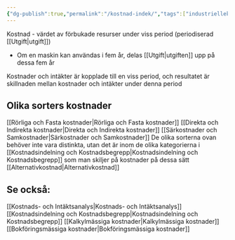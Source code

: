 ```yaml
---
{"dg-publish":true,"permalink":"/kostnad-indek/","tags":["industriellekonomi"]}
---
```


Kostnad - värdet av förbukade resurser under viss period (periodiserad [[Utgift\|utgift]])
- Om en maskin kan användas i fem år, delas [[Utgift\|utgiften]] upp på dessa fem år

Kostnader och intäkter är kopplade till en viss period, och resultatet är skillnaden mellan kostnader och intäkter under denna period

## Olika sorters kostnader
[[Rörliga och Fasta kostnader\|Rörliga och Fasta kostnader]]
[[Direkta och Indirekta kostnader\|Direkta och Indirekta kostnader]]
[[Särkostnader och Samkostnader\|Särkostnader och Samkostnader]]
De olika sorterna ovan behöver inte vara distinkta, utan det är inom de olika kategorierna i [[Kostnadsindelning och Kostnadsbegrepp\|Kostnadsindelning och Kostnadsbegrepp]] som man skiljer på kostnader på dessa sätt
[[Alternativkostnad\|Alternativkostnad]]

## Se också:
[[Kostnads- och Intäktsanalys\|Kostnads- och Intäktsanalys]]
[[Kostnadsindelning och Kostnadsbegrepp\|Kostnadsindelning och Kostnadsbegrepp]]
[[Kalkylmässiga kostnader\|Kalkylmässiga kostnader]]
[[Bokföringsmässiga kostnader\|Bokföringsmässiga kostnader]]